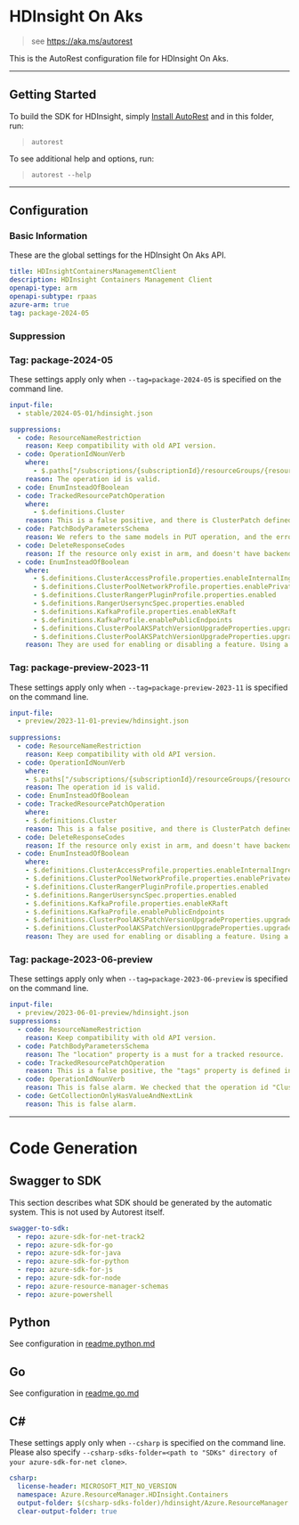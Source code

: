 # HDInsight On Aks

> see https://aka.ms/autorest

This is the AutoRest configuration file for HDInsight On Aks.

---

## Getting Started

To build the SDK for HDInsight, simply [Install AutoRest](https://aka.ms/autorest/install) and in this folder, run:

> `autorest`

To see additional help and options, run:

> `autorest --help`

---

## Configuration

### Basic Information

These are the global settings for the HDInsight On Aks API.

``` yaml
title: HDInsightContainersManagementClient
description: HDInsight Containers Management Client
openapi-type: arm
openapi-subtype: rpaas
azure-arm: true
tag: package-2024-05
```

### Suppression


### Tag: package-2024-05

These settings apply only when `--tag=package-2024-05` is specified on the command line.

```yaml $(tag) == 'package-2024-05'
input-file:
  - stable/2024-05-01/hdinsight.json

suppressions:
  - code: ResourceNameRestriction
    reason: Keep compatibility with old API version.
  - code: OperationIdNounVerb
    where:
      - $.paths["/subscriptions/{subscriptionId}/resourceGroups/{resourceGroupName}/providers/Microsoft.HDInsight/clusterpools/{clusterPoolName}/clusters"].get.operationId
    reason: The operation id is valid.
  - code: EnumInsteadOfBoolean
  - code: TrackedResourcePatchOperation
    where:
      - $.definitions.Cluster
    reason: This is a false positive, and there is ClusterPatch defined for patching cluster.
  - code: PatchBodyParametersSchema
    reason: We refers to the same models in PUT operation, and the errors checked are allowed by our service.
  - code: DeleteResponseCodes
    reason: If the resource only exist in arm, and doesn't have backend resources, we return 200 in delete operation.
  - code: EnumInsteadOfBoolean
    where:
      - $.definitions.ClusterAccessProfile.properties.enableInternalIngress
      - $.definitions.ClusterPoolNetworkProfile.properties.enablePrivateApiServer
      - $.definitions.ClusterRangerPluginProfile.properties.enabled
      - $.definitions.RangerUsersyncSpec.properties.enabled
      - $.definitions.KafkaProfile.properties.enableKRaft
      - $.definitions.KafkaProfile.enablePublicEndpoints
      - $.definitions.ClusterPoolAKSPatchVersionUpgradeProperties.upgradeClusterPool
      - $.definitions.ClusterPoolAKSPatchVersionUpgradeProperties.upgradeAllClusterNodes
    reason: They are used for enabling or disabling a feature. Using a boolean type is more user friendly, and they will be not extended to other values.
```
### Tag: package-preview-2023-11

These settings apply only when `--tag=package-preview-2023-11` is specified on the command line.

``` yaml $(tag) == 'package-preview-2023-11'
input-file:
  - preview/2023-11-01-preview/hdinsight.json
  
suppressions:
  - code: ResourceNameRestriction
    reason: Keep compatibility with old API version.
  - code: OperationIdNounVerb
    where: 
    - $.paths["/subscriptions/{subscriptionId}/resourceGroups/{resourceGroupName}/providers/Microsoft.HDInsight/clusterpools/{clusterPoolName}/clusters"].get.operationId
    reason: The operation id is valid.
  - code: EnumInsteadOfBoolean
  - code: TrackedResourcePatchOperation
    where: 
    - $.definitions.Cluster
    reason: This is a false positive, and there is ClusterPatch defined for patching cluster.
  - code: DeleteResponseCodes
    reason: If the resource only exist in arm, and doesn't have backend resources, we return 200 in delete operation.
  - code: EnumInsteadOfBoolean
    where: 
    - $.definitions.ClusterAccessProfile.properties.enableInternalIngress
    - $.definitions.ClusterPoolNetworkProfile.properties.enablePrivateApiServer
    - $.definitions.ClusterRangerPluginProfile.properties.enabled
    - $.definitions.RangerUsersyncSpec.properties.enabled
    - $.definitions.KafkaProfile.properties.enableKRaft
    - $.definitions.KafkaProfile.enablePublicEndpoints
    - $.definitions.ClusterPoolAKSPatchVersionUpgradeProperties.upgradeClusterPool
    - $.definitions.ClusterPoolAKSPatchVersionUpgradeProperties.upgradeAllClusterNodes
    reason: They are used for enabling or disabling a feature. Using a boolean type is more user friendly, and they will be not extended to other values.
```

### Tag: package-2023-06-preview

These settings apply only when `--tag=package-2023-06-preview` is specified on the command line.

``` yaml $(tag) == 'package-2023-06-preview'
input-file:
  - preview/2023-06-01-preview/hdinsight.json
suppressions:
  - code: ResourceNameRestriction
    reason: Keep compatibility with old API version.
  - code: PatchBodyParametersSchema
    reason: The "location" property is a must for a tracked resource.
  - code: TrackedResourcePatchOperation
    reason: This is a false positive, the "tags" property is defined in TrackedResource.
  - code: OperationIdNounVerb
    reason: This is false alarm. We checked that the operation id "Clusters_ListByClusterPoolName" is correct.
  - code: GetCollectionOnlyHasValueAndNextLink
    reason: This is false alarm.
```

---

# Code Generation

## Swagger to SDK

This section describes what SDK should be generated by the automatic system.
This is not used by Autorest itself.

``` yaml $(swagger-to-sdk)
swagger-to-sdk:
  - repo: azure-sdk-for-net-track2
  - repo: azure-sdk-for-go
  - repo: azure-sdk-for-java
  - repo: azure-sdk-for-python
  - repo: azure-sdk-for-js
  - repo: azure-sdk-for-node
  - repo: azure-resource-manager-schemas
  - repo: azure-powershell
```

## Python

See configuration in [readme.python.md](./readme.python.md)

## Go

See configuration in [readme.go.md](./readme.go.md)

## C#

These settings apply only when `--csharp` is specified on the command line.
Please also specify `--csharp-sdks-folder=<path to "SDKs" directory of your azure-sdk-for-net clone>`.

``` yaml $(csharp)
csharp:
  license-header: MICROSOFT_MIT_NO_VERSION
  namespace: Azure.ResourceManager.HDInsight.Containers
  output-folder: $(csharp-sdks-folder)/hdinsight/Azure.ResourceManager.HDInsight.Containers/src/Generated
  clear-output-folder: true
```
